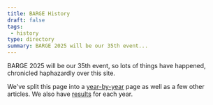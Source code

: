 ```yaml
---
title: BARGE History
draft: false
tags:
 - history
type: directory
summary: BARGE 2025 will be our 35th event...
---
```

 
BARGE 2025 will be our 35th event, so lots of things have happened,
chronicled haphazardly over this site.

We've split this page into a [year-by-year](by-year) page as well as a few
other articles.  We also have [results](/barge/results) for each year.

